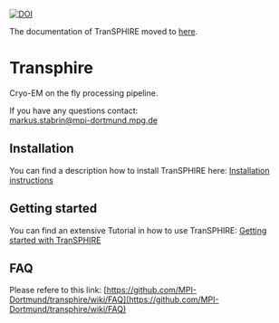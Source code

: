 [![DOI](https://zenodo.org/badge/DOI/10.5281/zenodo.4024186.svg)](https://doi.org/10.5281/zenodo.4024186)

The documentation of TranSPHIRE moved to [here](https://transphire.readthedocs.io).


# Transphire

Cryo-EM on the fly processing pipeline.

If you have any questions contact:  
markus.stabrin@mpi-dortmund.mpg.de

## Installation

You can find a description how to install TranSPHIRE here: [Installation instructions](https://github.com/MPI-Dortmund/transphire/wiki/Installation)

## Getting started

You can find an extensive Tutorial in how to use TranSPHIRE:
[Getting started with TranSPHIRE](https://github.com/MPI-Dortmund/transphire/wiki/getting-started)

## FAQ

Please refere to this link: [https://github.com/MPI-Dortmund/transphire/wiki/FAQ](https://github.com/MPI-Dortmund/transphire/wiki/FAQ)
